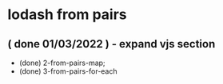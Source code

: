 # lodash from pairs

## ( done 01/03/2022 ) - expand vjs section
* (done) 2-from-pairs-map;
* (done) 3-from-pairs-for-each


